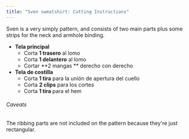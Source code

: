 ```yaml
---
title: "Sven sweatshirt: Cutting Instructions"
---
```


Sven is a very simply pattern, and consists of two main parts plus some strips for the neck and armhole binding.

- **Tela principal**
  - Corta **1 trasero** al lomo
  - Corta **1 delantero** al lomo
  - Cortar **2 mangas ** derecho con derecho
- **Tela de costilla**
  - Corta **1 tira** para la unión de apertura del cuello
  - Corta **2 clips**  para los cortes
  - Corta **1 tira**  para el hem

<Warning>

###### Caveats

The ribbing parts are not included on the pattern because they're just rectangular.

</Warning>
